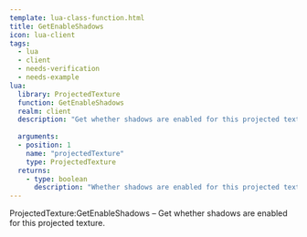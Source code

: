 ```yaml
---
template: lua-class-function.html
title: GetEnableShadows
icon: lua-client
tags:
  - lua
  - client
  - needs-verification
  - needs-example
lua:
  library: ProjectedTexture
  function: GetEnableShadows
  realm: client
  description: "Get whether shadows are enabled for this projected texture."
  
  arguments:
  - position: 1
    name: "projectedTexture"
    type: ProjectedTexture
  returns:
    - type: boolean
      description: "Whether shadows are enabled for this projected texture."
---
```


<div class="lua__search__keywords">
ProjectedTexture:GetEnableShadows &#x2013; Get whether shadows are enabled for this projected texture.
</div>
